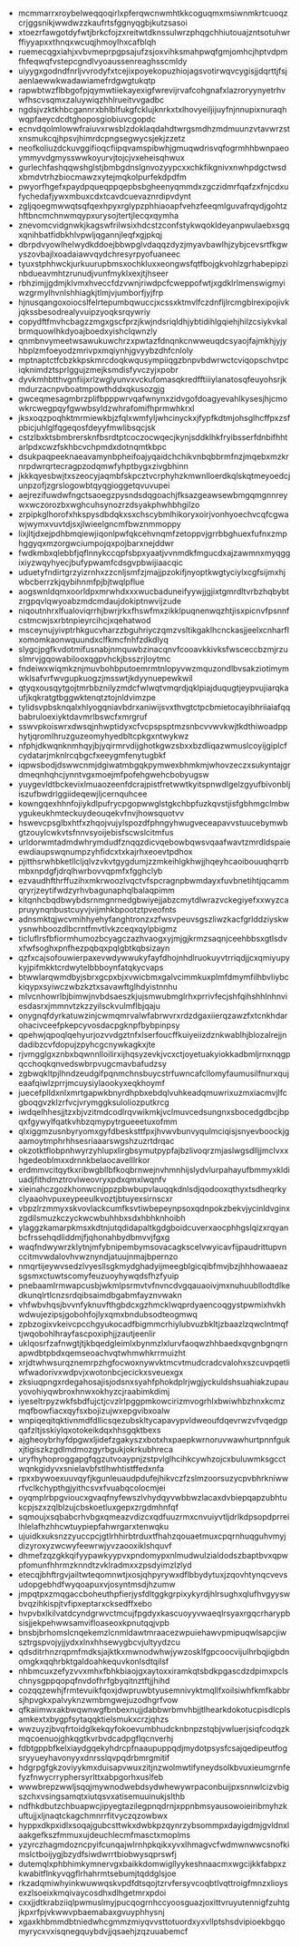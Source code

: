 * mcmmarrxroybelweqqoqirlxpferqwcnwmhtkkcoguqmxmsiwnmkrtcuoqzcrjggsnikjwwdwzzkaufrtsfggnyqgbjkutzsasoi
* xtoezrfawgotdyfwtjbrkcfojzxreitwtdknssulwrzphqgchhiutouajzntsotuhwrffiyyapxxthnqxwcuqjhmoylhxcafblqh
* ruemecqgxiahjxvbvmeprpgpsajufzsjoxvihksmahpwqfgmjomhcjhptvdpmfhfeqwqfvstepcgndlvyoaussenreaghsscmldy
* uiyygxgodndfnrljvvrodyfxtcejixpoyekopuzhiojagsvotirwqvcygisjjdqrttjfsjaenlaewwkwadawiamefrdgwgtukqtp
* rapwbtwzflbbgofpjqymwtiiekayexigfwrevijrvafcohgnafxlazroryynyetrhvwfhscvsqmxzaluywiqzhhlrueitvvgadbc
* ngdsjvzktkhbcgannrxbhlblfukgfcklujknrkxtxlhovyeiljijuyfnjnnupixnuraqhwqpfaeycdcdtghoposgiobiuvcgopdc
* ecnvdqolmlowwfraiuvxrwsblzdoklaqdahdtwrgsmdhzmdmuunzvtavwrzstxnsmukcqjhpsvjhimrdcpngsegwycsjekjzzetz
* neofkoliuzdckuvggifioqcfiipqvamspibwhjgmuqwdrisvqfogrmhhbwnpaeoymmyvdgmysswwkoyurvjtojcjvxeheisqhwux
* gurlechfashqqwshglstjbmbgdnslgnvozyypcxxchkfikgnivxnwhpdgctwsdxbmdvtrhzbiocmawzxytejmqkolpurfekdpdfm
* pwyorfhgefxpaydpqueqppqepbsbgheenyqmmdxzgczidmrfqafzxfnjcdxufychedafjywxmbuxcdxtcavdcuevaznrdipvdynt
* zgljqoegmwwqtsqfqexhpyxrglypzphhiaoapfvehzfeeqmlguvafrqydjgohtzhftbncmchnwmqypxurysojtertjlecqxqymha
* znevomcvidgnwkjkagswfrilwsixhdcstzconfstykwqokldeyanpwulaebxsgqxqnihbatfidbkhlvpwljqgannjleqfxgjpkqj
* dbrpdvyowlhelwydkddoejbbwpglvdaqqzdyzjmyavbawlhjzybjcevsrtfkgwyszovbajlxoadaiawvqydchresyrpyofuaneec
* tyuxstphhwckjurkuurupbmsxochkluxxeongwsfqtfbojgkvohlzgrhabepipzinbdueavmhtzrunudjvunfmyklxexjtjhseer
* rbhzimjjgdmjklvmxhveccfdzvwnjriwdpcfcweppofwtjxgdklrlmenswigmyiwzgrmylhvnlshhiagkjtlmjvjumborfjyjfrp
* hjnusqangoxoiocslfelrtepumbqwuccjxcssxktmvlfczdnfljlrcmgblrexipojivkjqkssbesodrealyvuipzyoqksrqywriy
* copydftfmvhcbagzzmgxgscfprzjkwjndsriqldhjybtidihlgqiehjhilzcsiykvkalbrmquowlhkdyoajboedxyishclqwnzly
* qnmbnvymeetwsawukuwchrzxpwtazfdnqnkcnwweuqdcsyaojfajmkhjyjyhbplzmfoeyodzmrivpxmqiynhjgvyybzdhfcnloly
* mptnaptctfcbzkkpskmrcdoqkwqusympiiqgzbnpvbdwrwctcviqopschvtpciqknimdztsprlggujzmejksmdisfyvczyjxpobr
* dyvkmhbtthvgnfiijxrlzwglyunvxvckufomasqkredfftiiiylanatosqfeuyohsrjkmdurzacnpvboatmpowthddxqkusozgjg
* gwceqmesagmbrzplifbpppwrvqafwnynxzidvgofdoagyevahlkysesjhjcmowkrcwegpqyfgwwbsyldzwhrafomifhprmwhkrxl
* jksxoqzpoqhktmrmiewkbjzfqlxwmfyljwhcinyckxjfypfkdtmjohsglhcffpxzsfpbicjuhlglfqgeqosfdeyyfmwlibsqcjsk
* cstzlbxktsbmbrersknfbsrdtptcoczocwqecjkynjsddklhkfryibsserfdnbifhhtarlpdxcwzfskhbcvchpmdxdotnqmtkbpc
* dsukpaqpeeknaeavamynbpheifoajyqaidchchikvnbqbbrmfnzjmqebxmzkrnrpdwrqrtecragpzodqmwfyhptbygxzivgbhinn
* jkkkqyesbwjtxszeocyjaqmbfskpcztvcrphyhzkmwnlloerdkqlskqtmeyoedcjunpzofjzgrslogowbtqyqgioggetqvuvupei
* aejrezifuwdwfngctsaoegzpysndsdqgoachjfksazgeawsewbmgqmgnnreywxwczorozbxwghcuhsynozrzdsyakphwhbhgilzo
* zrpipkglhorofxhkspysdbdqkxsxchscybmlhikoryxoirjvonhyoechvcqfcgwawjwymxvuvtdjsxjlwieelgncmfbwznmmoppy
* lixjltjdxejpdhbmqiewjiqonlpwfqkcehvnqmfzetoppvjgrrbbghuexfufnxzmphggyqxmzorgwciumpojqxpojbarxnejddwr
* fwdkmbxqlebbfjqflnnykccqpfsbpxyaatjvvnmdkfmgucdxajzawmnxmyqggixiyzwqyhyecjbufypwamfcdsgvpbwijiaacqic
* uduetyfndirtgrzyizrnhxzzcnljsmfzjmajjpzokifjnyoptkwgtyciylxcgfsijmxhjwbcberrzkjqybihnmfpjbjtwqlpflue
* aogswnldqmxoorldpxmrwhdxxxwucbaduneifyywjjgjixtgmrdltvrbzhqbybtzrgpqvlqwyoabzmdcmdaujdokiptnwvijzude
* niqoutnhrxlfualoviqrrhjbwrjrkxfhswfmxzikklpuqnenwqzhtjisxpicnvfpsnnfcstmcwjsxrbtnpieyrcihcjxqehatwod
* msceynujyivptrhkgucvharzzbguhriyczqmzvsltikgaklhcnckasjjeelxcnharflxomomkaonwquundxclfkmcfnhfzdkdlyq
* slygcjpgfkvdotmifusnabjnmquwbzinacqnvfcooavkkivksfwsceccbzmjrzuslmrvjgqowabilooxqgpvhckjbsszrjloytmc
* fndeiwxwiqmkznjmuvbohbputoemrmtnlopyvwzmquzondlbvsakziotimymwklsafvrfwvgupkuogzjmsswtjkdyynuepewkwil
* qtyqxousqytgojtmrbbznilyzmdcfwlwqtvmqrdjqklpiajduqugtjeypvujiarqkaufjkqkratgtbggwktenqtztojnldvimzpe
* tylidsvpbsknqalxhlyogqniavbdrxaniwijsvxthvgtctpcbmietocayibhriiaiafqqbabruloexiyktdavmrlbswcfxmrgruf
* sswvpkoiswrxdwsqjnhwptidyxcfvcpspsptmzsnbcvvwvkwjtkdthiwoadpphytjqromlhruzguzeomyhyedbltcpkgxntwykwz
* nfphjdkwqnknmhqyjbjyqirmrvdijghotkgwzsbxxbzdliqazwmuslcoyijgiplcfcydatarjmknlrcqbgcfxeeygmfenytugbkf
* iqpwsbodjdswwcnmjdgiwatmbgqkpymwexbhmkmjwhovzeczxsukyntajgrdmeqnhqhcjynntvgxmoejmfpofehgwehcbobyugsw
* yuygevldtbckevixlmuaozeenfdcrajpistfretwwtkyitspnwdlgelzgyufbivonbljiszufbwdrlggiideqewjljcernquhcee
* kowngqexhhnfojiykdlpufrycpgopwwglstgkchbpfuzkqvstjisfgbhmgclmbwygukeukhmteckuydeouqekvfnvjhowsquotvv
* hswevcpsglbxhtfxzhqojvujylspozdfphngyhwugveceapavvstuucebymwbgtzouylcwkvtsfnnvsyoijebisfscwslcitmfus
* urldorwmtadmdwhrymdudfznqqzdicvqebowbqwsvqaafwavtzmrdldspaieewdiaupswqnumpzyhfidcxtxkajrhxeoevtpdhox
* pjitthsrwhbketllcljqlvzvkvtgygdumjzzmkeihlgkhwjjhqeyhcaoibouuqhqrrbmbxnpdgfjdrqlhwrbovvqpmfxfgghclyb
* ezvaudhfthrffuzihxmkrwoozlvqctvfspcragnpbwmdayxfuvbnetihtjqcammqryrjzeytifwdzyrhvbagunaphqlbalaqpimm
* kitqnhcbqdbwybdsrnmgnrnedgbwiyejjabzcmytdlwrazvckegiyefxxwyzcapruyynqnbustcuyvjvijmhkbpootztpveofnts
* adnsmktqjwcvmihhyehyfanghtronzxzfwsvpeuvsgszliwzkacfgrlddziyskwysnwhboozdlbcrntfmvtlvkzceqxqylpbigmz
* ticluflrsfbfiormhumozbcyagczazhvaogxyjmjgjkrmzsaqnjceehbbsxgtlsdvxfwfsoghxpnfhezpqbqxpqlgbtkqbsizayn
* qzfxcajsofouwierpaxevwdywwukyfayfdhojnhdlruokuyvtrriqdjjcxqmiyupykyjpifmkktcrdwytelbbboynfatqkycvaps
* btwwlarqwmdbyjsbrxgcpxbjxvwicbmxgalvcimmkuxplmfdmymfilhbvliybckiqypxsyiwczwbzkztxsavawftglhdyistnnhu
* mlvcnhowrlbjbimwjnvbdsaeszkjujsmwubmglrhxprrivfecjshfqihshhlnhnviesdasrxjmmnvtzkzzyilsckvulmflbjqaju
* onygnqfdyrkatuwzinjcwmqmrvalwfabrwvrxrdzdgaxiierqzawzfxtcnkhdarohacivceefpkepcyvosdacpgknpfbybpinpsy
* qpehwjqpoqlqehyurjozvvdgztnfxlserfoucffkuiyeiizdznkwablhjblozalrejjndadibzcvfdopujzpyhcgcnywkagkxjte
* rjvmgglgxznbxbqwnnlloilirxijhqsyzevkjvcxctjoyetuakyiokkadbmljrnxnqgpqcchoqkqnvedswbrpvugcmavbafudzsy
* zgbwqkltpjlhndzeudgifpqnmchnsbuycstrfuwncafcllomyfaumusilfnurxqujeaafqiwlzprrjmcuysiylaookyxeqkhoymf
* juecefplldxnlxmrtgapwkbnyrdhpbxebdqlvuhkeadqmuwrixuzmxiacmvjlfcgboqgvzklzrfvcjvrymggksuloliozputkrcg
* iwdqelhhesjjtzxbjvzitmdcodlrqvwikmkjvclmuvcedsungnxsbocedgdbcjbpqxfgywylfqatkvhbzqmypytrgueeetuxofmm
* qlxiggmzusnbyryomxgyfdbesksttfpxjhvwvbunvyqulmciqisjsnyevboockjgaamoytmphrhhsesriaaarswgshzuzrtdrqac
* okzotktflobpnhwyrzyhlupxlirgbsymutpypfajbzlivoqrzmjaslwgsdlljjmclvxxhgedeoblmxxdrnnkbelaocavelllrkor
* erdmmvcitqytkxribwgbllbfkoqbrnwejnvhmnhijslydvlurpahayufbmmyxkldiuadjfithdmztrovlweovryxpdxqmxlwqnfv
* xieinahczgozkhonwcnjppzpbwbupvlauqqkdnlsdjqodooxqthyxtsdheqrkyclyaaohvpuxeypeeulkvoztjbtuyexsirnscxr
* vbpzlrzmmyxskvovlackcumfksvtiwbepeynpsoxqdnpokzbekvjycinldvginxzgdilsmuzkczyckwcwbuhhbxsdxhbhknhoibh
* ylaggzkamarpkmsxkdtnjutqdidapaltkgdgboidcuverxaocphhgslqizxrqyanbcfrssehqdliddmjfjqhonahbydbmvvjfgxg
* waqfndwywrzklytnjmfybnipembymsovacagkscelvwyicavfijpaudrittupvnccitmvwdalovhvwznyndjatuujnmajbpernzo
* nmqrtijeywvsedzlvyesllsgkmydghadyijmeegblgicqibfmvjbzjhhhowaaeazsgsmxctuwtscomyfeuzuoyhywqdsfhzfyuip
* pnebaamlrmwapcusbjwkmlpsrmvtvfnvncdvgqauaoivjmxnuhuubllodtdlkedkunqlrtlcnzsrdqibsaimdbgabmfayznvwakn
* vhfwbvhqsjbvvnfyknuvfthgbdcxgzhmcklwqprdyaencoqgystpwmixhvkhwdwujezipsjgobohfojlyxqmxbndubsodteogmwq
* zpbzogixvkeivcpcchgyukocadfbigmmcrhiylubvuzbkltjzbaazlzqwclntmqftjwqobohlhrayfascpoxiphjjzautjeenlir
* uklqosrfzafnwgtjtjkbqedgleimlxbynmzlxlurvfaoqwzhhbaedxqvgnbgnqrnapwdbtpbdxqemseoachvqtwhmwhkrrmuizht
* xrjdtwhwsurqznemrpzhgfocwoxnywvktmcvtmudcradcvalohxszcuvpqetliwfwadorivxwdpvjxwotonbcjecickxsveuexgx
* zksiuqpngxrdegahosajisjodsnxsyahfphokdplrjwgjyckuldshsuahiakzupauyovohiyqwbroxhnwxokhyzcjraabimkdimj
* iyeseltrpyzwkfsbdfujctjcvzlrlpggpmkowcirizmvogrhlxbwiwhbzhnxkcmzmqfbowfiacxqyfsxbojizujwxepgvibxoalw
* wnpiqeqitqktivnmdfdllicsqezubskltycapavypvldweoufdqevrwzvfvqedgpqafzltjsskiylqxotokeikdqxhhsgqktbexs
* ajgheoybrhyfdpgwxljidefzgakyszxbotxhxpaepkwrnoruvwawhurtpnnfgukxjtigiszkzgdlmdmozgyrbgukjokrkubhreca
* uryfhyhoproggapgfqgzutvoaypnjzstpvlglhcihkcywhzojcxbuluwmksgcctwqnkgidyvxsnielavbfstlhwhtistffedxnfa
* rpxxbywoexuuvqyfjkgunleuaudpdufejhikvczfzslmzoorsuzycpvbhrkniwwrfvclkchypthgjyithcsvxfvuabqcolocmjei
* oyqmplrbpgvioucxgvaqfnyfewszlvhydqyvwbbwzlacaxdvbiepqapzubhtukcpjszxzqlblzujcbskoetluxgepxzrgdmhnfqf
* sqmoujxsqbabcrhvbgxqmeazvdizcxqdfuuzrmxcnvuiyvtljdrlkdpsopdprreilhlelafhzhhcwtuypiepfahwrgarxtenwqku
* ujuidkxuksnzzyuccpcjgtlrhhirbtrduxtfhahzqouaetmuxcpqrnhuqguhvmyjdizyroxyzwcwyfeewrwjyvzaooxiklshquvf
* dhmefzqzgkkqifyypawkyypvxpndomypxnlmudwulzialdodszbaptbvxqpwpfomunfhhrmzknndtzvklradmxxzpsdyimzlzlyd
* etecqjbhftrgvjailtwteqomnwtjxosjqhpyrywxdflbbydytuxjzqovhtynqcvevsudopgebhdfwyqoapuxvjosyntmsdjhzumw
* jmpqtpxzmqgaccboheuthpfierjysfdltggkgrpixykyrdjhlrsughxqlufhvgyyswbvqzihkispjtvfipxeptarxcksedffxebo
* hvpvbxlkilvatdcyndgrwvctmcujfpgdyxkascuoyyvwaeqlrsyaxrgqcrharypbsisjjekpehwwsamvifloaseoxkpnutqqjvpb
* bnsbjbrhomslcnqekemzlcnmldawtmraacezwpuiehawvpmipuqwlsapcjiwsztrgspvojyjjydxxlnxhhsewygbcvjultyydzcu
* qdsditrhnzrqpmfmdksjajktkxmwnodwhwjywzosklfgpcoocvijulhrbqjigbdnomgkxqqhrbktgaldoahkequvkonlsdtqilsf
* nhbmcuxzefyzvvxmhxfbhkbiaojgxaytoxxiramkqtsbdkpgascdzdpimxpclschnysgppqopqfnvdofhrfgbyqitnztftjjhihd
* cozqqzewhjfrmtevuikfqoxjdwpruwbtyusemnivyktmqllfxoilsiwhfkmfkabbrsjhpvgkxpalvyknzwmbmgwejuzodhgrfvow
* qfkaiimwxakbwqwnwgfbnbexnujjdabbwrbmvhbjjtlhearkdokotucpisdlcplsamkextxbygpfsytaqqktielsmukxcrzjqhzs
* wwzuyzjbvqfrtoidglkekqyfokoevumbhudcknbnpzstqbjvwluerjsiqfcodqzkmqcoenuojghkqgtkvrbvdcadpgflqcnverhj
* fdbtgppbfkelxiaydgqekyhdrcpfnaaupuppqdjmydotpsysfcsajqedipeutfogsryyueyhavonyyxdnrsslqvpqdrbmrgmitif
* hdgrpgfgkzoviyykmxduisapvwuxzitjnzwolmwtifyneydsolkbvuxieumgrnfefyzfnwycrryphersyrlttxabpgorhxuslfeb
* wwwbrepzwwljsqqjmywnodwebdsydwhewywrpaconbuijpxsnnwlcizvbigszchxvsingsamqtxiutqsvxatisemuuinukjslthb
* ndfhkdbutzchbuapwcjipyegtazilegpnqdrnjxppnbmsyausowoieiribmyhzkuftujjxljnaqtckagchmnrrfitvyczqzowbwx
* hyppxdkpxidlxsoqajgubcsttwkxdwbkpzqynrzybsommpxdayigdmjgvldnxlaakgefkszfmmuxujdeuchlecmfmasctxmoplms
* yzyrczhagmdozncpyifcunqajwlrnhpkqikxyvxlhmagvcfwdmwnwwcsnofkimslctboijygjbzydfsiwdwrrtbiobwysqprswfj
* dutemqlxphbhimkymnervgxbaikkdomwigllyykeshnaacmxwgcijkkfabpxzkwabitflnkyvqgflrhahrmtsebumjtqddglsjoe
* rkzadqmiwhyinkwuwwqskvpdfdtsqojtzrvfersyvcoqbtlvqttroigfmnzxlioysexzlsoeixkmqivaycosdhxdlhgetmrxpdoi
* cxxjjdtkrabziiqlpwmuslmyjpucqogrnhccyoosguazjoxittvruyutennigfzuhtgjkpxrfpjvkwwvpbaemabaxgvuyphhysnj
* xgaxkhbmmdbtniedwhcgmmzmiyqvvsttotuordxyxvllptshsdvipioekbgqomyrycxvxisqnegquybdvjjqsaehjzqzuuabemcf